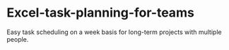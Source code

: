 # Excel-task-planning-for-teams
Easy task scheduling on a week basis for long-term projects with multiple people.
